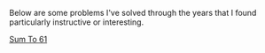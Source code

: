 Below are some problems I've solved through the years that I found particularly instructive or interesting.

[Sum To 61](/Coding/SumTo61)

